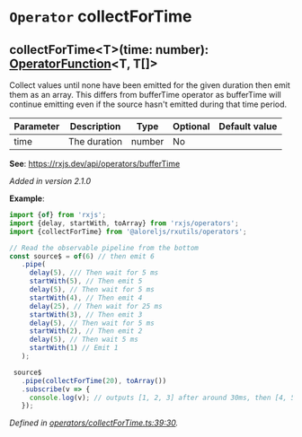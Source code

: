 # `Operator` collectForTime

## collectForTime\<T>(time: number): [OperatorFunction](https://rxjs.dev/api/index/interface/OperatorFunction)\<T, T[]>

Collect values until none have been emitted for the given duration then emit them as an array.
This differs from bufferTime operator as bufferTime will continue emitting even if the source hasn't emitted
during that time period.

| **Parameter** | **Description** | **Type** | **Optional** | **Default value** |
|---------------|-----------------|----------|--------------|-------------------|
| time | The duration | <span>number</span> | No |  |

**See**: https://rxjs.dev/api/operators/bufferTime

*Added in version 2.1.0*

**Example**:
```typescript
import {of} from 'rxjs';
import {delay, startWith, toArray} from 'rxjs/operators';
import {collectForTime} from '@aloreljs/rxutils/operators';

// Read the observable pipeline from the bottom
const source$ = of(6) // then emit 6
   .pipe(
     delay(5), /// Then wait for 5 ms
     startWith(5), // Then emit 5
     delay(5), // Then wait for 5 ms
     startWith(4), // Then emit 4
     delay(25), // Then wait for 25 ms
     startWith(3), // Then emit 3
     delay(5), // Then wait for 5 ms
     startWith(2), // Then emit 2
     delay(5), // Then wait 5 ms
     startWith(1) // Emit 1
   );

 source$
   .pipe(collectForTime(20), toArray())
   .subscribe(v => {
     console.log(v); // outputs [1, 2, 3] after around 30ms, then [4, 5, 6] after another 30 ish.
   });
```

*Defined in [operators/collectForTime.ts:39:30](https://github.com/Alorel/rxutils/blob/e14ca99/projects/rxutils/operators/collectForTime.ts#L39).*